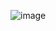 ![image](https://user-images.githubusercontent.com/43910117/210509523-f328727f-166a-472c-ab8d-793942188129.png)

